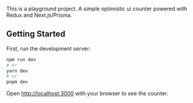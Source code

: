 This is a playground project. A simple optimistic ui counter powered with Redux and Next.js/Prisma.

## Getting Started

First, run the development server:

```bash
npm run dev
# or
yarn dev
# or
pnpm dev
```

Open [http://localhost:3000](http://localhost:3000) with your browser to see the counter.
